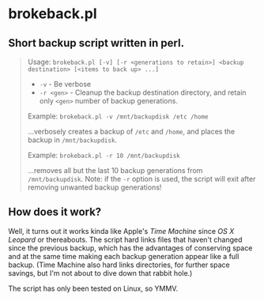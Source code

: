 # brokeback.pl

## Short backup script written in perl.

>Usage: `brokeback.pl [-v] [-r <generations to retain>] <backup destination> [<items to back up> ...]`
>
> * `-v`         - Be verbose
> * `-r <gen>`   - Cleanup the backup destination directory, and retain only `<gen>` number of backup generations.
>
>Example: `brokeback.pl -v /mnt/backupdisk /etc /home`
>
>...verbosely creates a backup of `/etc` and `/home`, and places the backup in `/mnt/backupdisk`.
>
>Example: `brokeback.pl -r 10 /mnt/backupdisk`
>
>...removes all but the last 10 backup generations from `/mnt/backupdisk`. Note: if the `-r` option is used, the script will exit after removing unwanted backup generations!

## How does it work?

Well, it turns out it works kinda like Apple's _Time Machine_ since _OS X Leopard_ or thereabouts. The script hard links files that haven't changed since the previous backup, which has the advantages of conserving space and at the same time making each backup generation appear like a full backup. (Time Machine also hard links directories, for further space savings, but I'm not about to dive down that rabbit hole.)

The script has only been tested on Linux, so YMMV.



